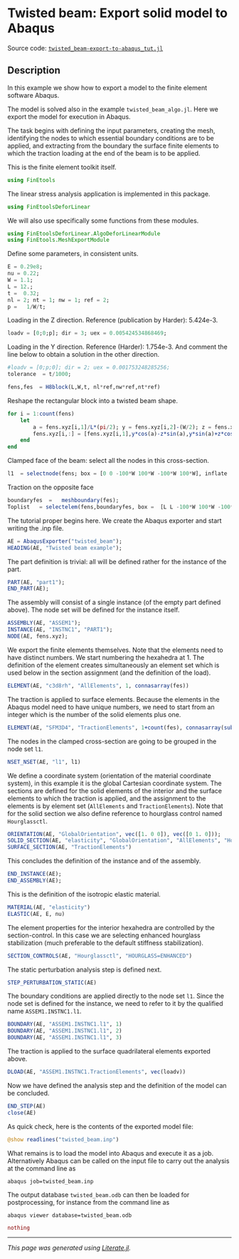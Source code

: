 # Twisted beam: Export solid model to Abaqus

Source code: [`twisted_beam-export-to-abaqus_tut.jl`](twisted_beam-export-to-abaqus_tut.jl)

## Description

In this example  we show how to export a model  to the finite element software Abaqus.

The model is solved also in the example `twisted_beam_algo.jl`.  Here we export the model for execution in Abaqus.

The task begins with defining the input parameters, creating the mesh, identifying the nodes  to which essential boundary conditions are to be applied,  and extracting from the boundary the surface finite elements to which the traction loading at the end of the beam is to be applied.

This is the finite element toolkit itself.

````julia
using FinEtools
````

The linear stress analysis application is implemented in this package.

````julia
using FinEtoolsDeforLinear
````

We will also use specifically some functions from these modules.

````julia
using FinEtoolsDeforLinear.AlgoDeforLinearModule
using FinEtools.MeshExportModule
````

Define some parameters, in consistent units.

````julia
E = 0.29e8;
nu = 0.22;
W = 1.1;
L = 12.;
t =  0.32;
nl = 2; nt = 1; nw = 1; ref = 2;
p =   1/W/t;
````

 Loading in the Z direction. Reference (publication by Harder): 5.424e-3.

````julia
loadv = [0;0;p]; dir = 3; uex = 0.005424534868469;
````

  Loading in the Y direction. Reference (Harder): 1.754e-3. And comment the line below to obtain a solution in the other direction.

````julia
#loadv = [0;p;0]; dir = 2; uex = 0.001753248285256;
tolerance  = t/1000;

fens,fes  = H8block(L,W,t, nl*ref,nw*ref,nt*ref)
````

Reshape the rectangular block into a twisted beam shape.

````julia
for i = 1:count(fens)
    let
        a = fens.xyz[i,1]/L*(pi/2); y = fens.xyz[i,2]-(W/2); z = fens.xyz[i,3]-(t/2);
        fens.xyz[i,:] = [fens.xyz[i,1],y*cos(a)-z*sin(a),y*sin(a)+z*cos(a)];
    end
end
````

Clamped face of the beam: select all the nodes in this cross-section.

````julia
l1  = selectnode(fens; box = [0 0 -100*W 100*W -100*W 100*W], inflate  =  tolerance)
````

Traction on the opposite face

````julia
boundaryfes  =   meshboundary(fes);
Toplist   = selectelem(fens,boundaryfes, box =  [L L -100*W 100*W -100*W 100*W], inflate =   tolerance);
````

The tutorial proper begins here. We create the Abaqus exporter and start writing the .inp file.

````julia
AE = AbaqusExporter("twisted_beam");
HEADING(AE, "Twisted beam example");
````

The  part definition is trivial: all will be defined rather for the instance of the part.

````julia
PART(AE, "part1");
END_PART(AE);
````

The assembly will consist  of a single instance (of the empty part defined above).  The node set will be defined for the instance itself.

````julia
ASSEMBLY(AE, "ASSEM1");
INSTANCE(AE, "INSTNC1", "PART1");
NODE(AE, fens.xyz);
````

We export the finite elements themselves.  Note that the elements  need to have  distinct numbers.  We start numbering the hexahedra at 1. The definition of the element creates simultaneously an element set  which is used below in the section assignment (and the definition of the load).

````julia
ELEMENT(AE, "c3d8rh", "AllElements", 1, connasarray(fes))
````

The traction is applied to surface elements.  Because the elements in the Abaqus model need to have unique numbers, we need to start from an integer  which is  the number of the solid elements plus one.

````julia
ELEMENT(AE, "SFM3D4", "TractionElements", 1+count(fes), connasarray(subset(boundaryfes,Toplist)))
````

The nodes in the clamped cross-section are going to be grouped in the node set `l1`.

````julia
NSET_NSET(AE, "l1", l1)
````

We define a coordinate system  (orientation of the material  coordinate system), in this example it is the global Cartesian coordinate system. The sections are defined for the solid elements of the interior and the surface elements to which the traction is applied, and the assignment to the  elements is by element set (`AllElements` and `TractionElements`). Note that for the solid section we also define reference  to hourglass control named `Hourglassctl`.

````julia
ORIENTATION(AE, "GlobalOrientation", vec([1. 0 0]), vec([0 1. 0]));
SOLID_SECTION(AE, "elasticity", "GlobalOrientation", "AllElements", "Hourglassctl");
SURFACE_SECTION(AE, "TractionElements")
````

This concludes the definition  of the instance  and of the assembly.

````julia
END_INSTANCE(AE);
END_ASSEMBLY(AE);
````

This is the definition of the isotropic elastic material.

````julia
MATERIAL(AE, "elasticity")
ELASTIC(AE, E, nu)
````

The element properties for the interior hexahedra are controlled by the section-control.  In this case we are selecting enhanced hourglass stabilization (much preferable to the default  stiffness stabilization).

````julia
SECTION_CONTROLS(AE, "Hourglassctl", "HOURGLASS=ENHANCED")
````

The static perturbation  analysis step is defined  next.

````julia
STEP_PERTURBATION_STATIC(AE)
````

The boundary conditions are applied directly to the node set `l1`.   Since the node set is defined for the instance, we need to refer to it by the qualified name `ASSEM1.INSTNC1.l1`.

````julia
BOUNDARY(AE, "ASSEM1.INSTNC1.l1", 1)
BOUNDARY(AE, "ASSEM1.INSTNC1.l1", 2)
BOUNDARY(AE, "ASSEM1.INSTNC1.l1", 3)
````

The traction is applied to the surface  quadrilateral elements exported above.

````julia
DLOAD(AE, "ASSEM1.INSTNC1.TractionElements", vec(loadv))
````

Now we have defined  the analysis step and the definition of the model can be concluded.

````julia
END_STEP(AE)
close(AE)
````

As quick check, here is the contents of the  exported model file:

````julia
@show readlines("twisted_beam.inp")
````

What remains is to load the model into Abaqus and execute it as a job.  Alternatively Abaqus can be called on the input file to carry out the analysis at the command line as
```
abaqus job=twisted_beam.inp
```
The output database `twisted_beam.odb` can then be loaded for postprocessing, for instance from the command line as
```
abaqus viewer database=twisted_beam.odb
```

````julia
nothing
````

---

*This page was generated using [Literate.jl](https://github.com/fredrikekre/Literate.jl).*

